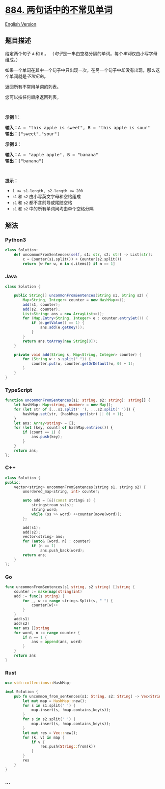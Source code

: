 # [884. 两句话中的不常见单词](https://leetcode-cn.com/problems/uncommon-words-from-two-sentences)

[English Version](/solution/0800-0899/0884.Uncommon%20Words%20from%20Two%20Sentences/README_EN.md)

## 题目描述

<!-- 这里写题目描述 -->

<p>给定两个句子&nbsp;<code>A</code>&nbsp;和&nbsp;<code>B</code>&nbsp;。&nbsp;（<em>句子</em>是一串由空格分隔的单词。每个<em>单词</em>仅由小写字母组成。）</p>

<p>如果一个单词在其中一个句子中只出现一次，在另一个句子中却没有出现，那么这个单词就是<em>不常见的</em>。</p>

<p>返回所有不常用单词的列表。</p>

<p>您可以按任何顺序返回列表。</p>

<p>&nbsp;</p>

<ol>
</ol>

<p><strong>示例 1：</strong></p>

<pre><strong>输入：</strong>A = &quot;this apple is sweet&quot;, B = &quot;this apple is sour&quot;
<strong>输出：</strong>[&quot;sweet&quot;,&quot;sour&quot;]
</pre>

<p><strong>示例&nbsp;2：</strong></p>

<pre><strong>输入：</strong>A = &quot;apple apple&quot;, B = &quot;banana&quot;
<strong>输出：</strong>[&quot;banana&quot;]
</pre>

<p>&nbsp;</p>

<p><strong>提示：</strong></p>

- `1 <= s1.length, s2.length <= 200`
- `s1` 和 `s2` 由小写英文字母和空格组成
- `s1` 和 `s2` 都不含前导或尾随空格
- `s1` 和 `s2` 中的所有单词间均由单个空格分隔

## 解法

<!-- 这里可写通用的实现逻辑 -->

<!-- tabs:start -->

### **Python3**

<!-- 这里可写当前语言的特殊实现逻辑 -->

```python
class Solution:
    def uncommonFromSentences(self, s1: str, s2: str) -> List[str]:
        c = Counter(s1.split()) + Counter(s2.split())
        return [w for w, n in c.items() if n == 1]
```

### **Java**

<!-- 这里可写当前语言的特殊实现逻辑 -->

```java
class Solution {

    public String[] uncommonFromSentences(String s1, String s2) {
        Map<String, Integer> counter = new HashMap<>();
        add(s1, counter);
        add(s2, counter);
        List<String> ans = new ArrayList<>();
        for (Map.Entry<String, Integer> e : counter.entrySet()) {
            if (e.getValue() == 1) {
                ans.add(e.getKey());
            }
        }
        return ans.toArray(new String[0]);
    }

    private void add(String s, Map<String, Integer> counter) {
        for (String w : s.split(" ")) {
            counter.put(w, counter.getOrDefault(w, 0) + 1);
        }
    }
}

```

### **TypeScript**

```ts
function uncommonFromSentences(s1: string, s2: string): string[] {
    let hashMap: Map<string, number> = new Map();
    for (let str of [...s1.split(' '), ...s2.split(' ')]) {
        hashMap.set(str, (hashMap.get(str) || 0) + 1);
    }
    let ans: Array<string> = [];
    for (let [key, count] of hashMap.entries()) {
        if (count == 1) {
            ans.push(key);
        }
    }
    return ans;
};
```

### **C++**

```cpp
class Solution {
public:
    vector<string> uncommonFromSentences(string s1, string s2) {
        unordered_map<string, int> counter;

        auto add = [&](const string& s) {
            stringstream ss(s);
            string word;
            while (ss >> word) ++counter[move(word)];
        };

        add(s1);
        add(s2);
        vector<string> ans;
        for (auto& [word, n] : counter)
            if (n == 1)
                ans.push_back(word);
        return ans;
    }
};
```

### **Go**

```go
func uncommonFromSentences(s1 string, s2 string) []string {
	counter := make(map[string]int)
	add := func(s string) {
		for _, w := range strings.Split(s, " ") {
			counter[w]++
		}
	}
	add(s1)
	add(s2)
	var ans []string
	for word, n := range counter {
		if n == 1 {
			ans = append(ans, word)
		}
	}
	return ans
}
```

### **Rust**

```rust
use std::collections::HashMap;

impl Solution {
    pub fn uncommon_from_sentences(s1: String, s2: String) -> Vec<String> {
        let mut map = HashMap::new();
        for s in s1.split(' ') {
            map.insert(s, !map.contains_key(s));
        }
        for s in s2.split(' ') {
            map.insert(s, !map.contains_key(s));
        }
        let mut res = Vec::new();
        for (k, v) in map {
            if v {
                res.push(String::from(k))
            }
        }
        res
    }
}
```

### **...**

```

```

<!-- tabs:end -->

